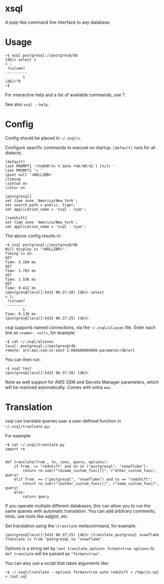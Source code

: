 xsql
====

A psql-like command line interface to any database.

Usage
=====

```!sh
~$ xsql postgresql://postgres@/db
[db]> select 1
> ;
 ?column? 
----------
        1 
[db]>^D
~$
```

For interactive help and a list of available commands, use \?.

See also `xsql --help`.

Config
======

Config should be placed in `~/.xsqlrc`.

Configure specific commands to execute on startup. `[default]` runs for all
dialects.

```
[default]
\set PROMPT1 '(%n@%M:%> %`date +%H:%M:%S`) [%/]> '
\set PROMPT2 '> '
\pset null '<NÜLLZØR>'
\timing
\syntax on
\color on

[postgresql]
set time zone 'America/New_York';
set search_path = public, tiger;
set application_name = 'xsql - ryan';

[redshift]
set time zone 'America/New_York';
set application_name = 'xsql - ryan';
```

The above config results in:
```!sh
~$ xsql postgresql://postgres@/db
Null display is "<NÜLLZØR>".
Timing is on.
SET
Time: 3.184 ms
SET
Time: 1.703 ms
SET
Time: 1.536 ms
SET
Time: 0.412 ms
(postgres@[local]:5432 06:37:20) [db]> select
> 1;
 ?column? 
----------
        1 
Time: 0.130 ms
(postgres@[local]:5432 06:37:25) [db]>
```

xsql supports named connections, via the `~/.xsql/aliases` file.
Enter each line as `<name>: <url>`, for example:
```
~$ cat ~/.xsql/aliases
local: postgresql://postgres@/db
remote: arn:aws:ssm:us-east-1:666666666666:parameter/db/url
```

You can then run:
```
~$ xsql test
(postgres@[local]:5432 06:37:20) [db]>
```

Note as well support for AWS SSM and Secrets Manager parameters, which will be
resolved automatically. Comes with extra `aws`.

Translation
===========

xsql can translate queries user a user-defined function in `~/.xsql/tranlsate.py`.

For example:
```
~$ cat ~/.xsql/translate.py
import re


def translate(from_, to, conn, query, options):
    if from_ == "redshift" and to in ("postgresql", "snowflake"):
        return re.sub(r"\bsome_custom_func[(]", r"other_custom_func(, query)
    elif from_ == ("postgresql", "snowflake") and to == "redshift":
        return re.sub(r"\bother_custom_func[(]", r"some_custom_func(", query)
    else:
        return query
```

If you operate multiple different databases, this can allow you to run the same
queries with automatic translation. You can add arbitrary comments, hints, use
tools like sqlglot, etc.

Set translation using the `\translate` metacommand, for example:
```
(postgres@[local]:5432 06:37:25) [db]> \translate postgresql snowflake
Translate is from "postgresql to "snowflake".
```

Options is a string set by `\set translate_options format=true`. `options` to
`def translate` will be passed as `"format=true"`.

You can also use a script that takes arguments like:
```
~$ ~/.xsql/translate --options format=true auto redshift < /tmp/in.sql > /out.sql
```
